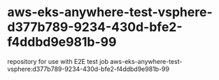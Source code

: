 # aws-eks-anywhere-test-vsphere-d377b789-9234-430d-bfe2-f4ddbd9e981b-99
repository for use with E2E test job aws-eks-anywhere-test-vsphere:d377b789-9234-430d-bfe2-f4ddbd9e981b-99
